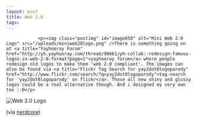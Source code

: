 ```yaml
---
layout: post
title: Web 2.0
tags:
---
```



                <p><img class="postimg" id="image650" alt="Mini Web 2.0 Logo" src="/uploads/miniweb20logo.png" />There is something going on at <a title="Yayhooray Forum" href="http://yh.yayhooray.com/thread/90661/yh-collab:-redesign-famous-logos-in-web-2-0-format?page=1">yayhooray forum</a> where people redesign old logos to make them 'web 2.0 compliant'. The images can also be found via <a title="Flickr Tag Search for yay2dot0logoparody" href="http://www.flickr.com/search/?q=yay2dot0logoparody">tag-search for 'yay2dot0logoparody' on flickr</a>. Those all new shiny and glossy logos could be a real alternative though. And i designed my very own too :-D</p>
<img alt="Web 2.0 Logo" id="image651" src="/uploads/medweb20logo.png" />
<p>(via <a href="http://www.nerdcore.de/wp/2006/07/25/logo-20/">nerdcore</a>)</p>
